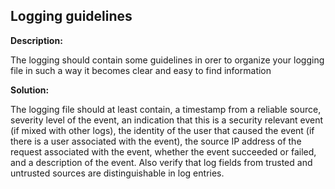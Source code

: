 
Logging guidelines
-------

**Description:**

The logging should contain some guidelines in orer to organize your logging file in such a way it becomes clear and easy to find information


**Solution:**

The logging file should at least contain, a timestamp from a reliable source, severity level of the event, an indication that this is a security relevant event (if mixed with other logs), the identity of the user that caused the event (if there is a user associated with the event), the source IP address of the request associated with the event, whether the event succeeded or failed, and a description of the event. Also verify that log fields from trusted and untrusted sources are distinguishable in log entries. 

	